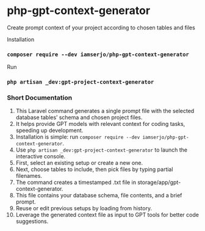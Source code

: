 # php-gpt-context-generator
Create prompt context of your project according to chosen tables and files


Installation
### `composer require --dev iamserjo/php-gpt-context-generator`


Run
### `php artisan _dev:gpt-project-context-generator`



### Short Documentation
1.	This Laravel command generates a single prompt file with the selected database tables’ schema and chosen project files.
2.	It helps provide GPT models with relevant context for coding tasks, speeding up development.
3.	Installation is simple: run `composer require --dev iamserjo/php-gpt-context-generator`.
4.	Use `php artisan _dev:gpt-project-context-generator` to launch the interactive console.
5.	First, select an existing setup or create a new one.
6.	Next, choose tables to include, then pick files by typing partial filenames.
7.	The command creates a timestamped .txt file in storage/app/gpt-context-generator.
8.	This file contains your database schema, file contents, and a brief prompt.
9.	Reuse or edit previous setups by loading from history.
10.	Leverage the generated context file as input to GPT tools for better code suggestions.